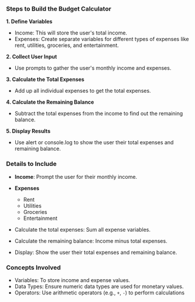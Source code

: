 ### Steps to Build the Budget Calculator
**1. Define Variables**

- Income: This will store the user's total income.
- Expenses: Create separate variables for different types of expenses like rent, utilities, groceries, and entertainment.

**2. Collect User Input**
- Use prompts to gather the user's monthly income and expenses.

**3. Calculate the Total Expenses**
- Add up all individual expenses to get the total expenses.

**4. Calculate the Remaining Balance**
- Subtract the total expenses from the income to find out the remaining balance.

**5. Display Results**
- Use alert or console.log to show the user their total expenses and remaining balance.


### Details to Include
- **Income**: Prompt the user for their monthly income.

- **Expenses**
   - Rent
   - Utilities
   - Groceries
   - Entertainment

- Calculate the total expenses: Sum all expense variables.
- Calculate the remaining balance: Income minus total expenses.
- Display: Show the user their total expenses and remaining balance.

### Concepts Involved
- Variables: To store income and expense values.
- Data Types: Ensure numeric data types are used for monetary values.
- Operators: Use arithmetic operators (e.g., `+`, `-`) to perform calculations